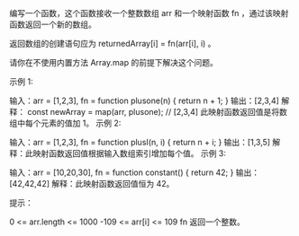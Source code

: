 编写一个函数，这个函数接收一个整数数组 arr 和一个映射函数  fn ，通过该映射函数返回一个新的数组。

返回数组的创建语句应为 returnedArray[i] = fn(arr[i], i) 。

请你在不使用内置方法 Array.map 的前提下解决这个问题。

 

示例 1:

输入：arr = [1,2,3], fn = function plusone(n) { return n + 1; }
输出：[2,3,4]
解释： 
const newArray = map(arr, plusone); // [2,3,4]
此映射函数返回值是将数组中每个元素的值加 1。
示例 2:

输入：arr = [1,2,3], fn = function plusI(n, i) { return n + i; }
输出：[1,3,5]
解释：此映射函数返回值根据输入数组索引增加每个值。
示例 3:

输入：arr = [10,20,30], fn = function constant() { return 42; }
输出：[42,42,42]
解释：此映射函数返回值恒为 42。
 

提示：

0 <= arr.length <= 1000
-109 <= arr[i] <= 109
fn 返回一个整数。